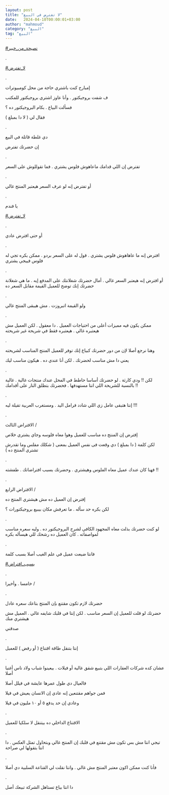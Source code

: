 ```yaml
---
layout: post
title: "لا تفترض في البيع"
date:   2024-04-10T00:00:01+03:00
author: "mahmoud"
category: "البيع"
tag: "البيع"
---
```



[<u>\#نصيحة\_من\_خبير</u>](https://www.facebook.com/hashtag/%D9%86%D8%B5%D9%8A%D8%AD%D8%A9_%D9%85%D9%86_%D8%AE%D8%A8%D9%8A%D8%B1?__eep__=6&__cft__%5b0%5d=AZWf85cEfF0BOvSqdSN6ApkDIqZSrZi1JdPdpQbPxL8MRZEwJEuck3To6yUmAQGtIqZ-bqP7T9jcCqNt5CpbTUy_TRxxYWj_bavrvjQE6Mtn1JujKsji9J4wz-eWGl7fs371vtJyYP16meEFfx2V0Tp18YfM-DBjtdyOkY-s_YN3nw&__tn__=*NK-R)

.

[<u>\#لا\_تفترض</u>](https://www.facebook.com/hashtag/%D9%84%D8%A7_%D8%AA%D9%81%D8%AA%D8%B1%D8%B6?__eep__=6&__cft__%5b0%5d=AZWf85cEfF0BOvSqdSN6ApkDIqZSrZi1JdPdpQbPxL8MRZEwJEuck3To6yUmAQGtIqZ-bqP7T9jcCqNt5CpbTUy_TRxxYWj_bavrvjQE6Mtn1JujKsji9J4wz-eWGl7fs371vtJyYP16meEFfx2V0Tp18YfM-DBjtdyOkY-s_YN3nw&__tn__=*NK-R)

.

إمبارح كنت باشتري حاجة من محل كومبيوترات

ف شفت بروجيكتور . وأنا عاوز اشتري بروجيكتور
للمكتب

فسألت البياع . بكام البروجيكتور ده ؟

فقال لي ( لا دا بمبلغ )

.

دي غلطة قاتلة في البيع

إن حضرتك تفترض

.

تفترض إن اللي قدامك ماعاهوش فلوس يشتري . فما تقوللوش على
السعر

.

أو تفترض إنه لو عرف السعر هيعتبر المنتج غالي

.

يا فندم

[<u>\#لا\_تفترض</u>](https://www.facebook.com/hashtag/%D9%84%D8%A7_%D8%AA%D9%81%D8%AA%D8%B1%D8%B6?__eep__=6&__cft__%5b0%5d=AZWf85cEfF0BOvSqdSN6ApkDIqZSrZi1JdPdpQbPxL8MRZEwJEuck3To6yUmAQGtIqZ-bqP7T9jcCqNt5CpbTUy_TRxxYWj_bavrvjQE6Mtn1JujKsji9J4wz-eWGl7fs371vtJyYP16meEFfx2V0Tp18YfM-DBjtdyOkY-s_YN3nw&__tn__=*NK-R)

.

أو حتى افترض عادي

.

افترض إنه ما عاهاهوش فلوس يشتري . قول له على السعر بردو
. ممكن بكره تجي له فلوس فييجي يشتري

.

أو افترض إنه هيعتبر السعر غالي . أمال حضرتك شغلانتك على
المدفع إيه . ما هي شغلانة حضرتك إنك توضح للعميل القيمة مقابل السعر
ده

.

ولو القيمة اتبروزت . مش هيبقى المنتج غالي

.

ممكن يكون فيه مميزات أعلى من احتياجات العميل . دا معقول
. لكن العميل مش هيعتبره غالي . هيعتبره فقط في شريحة غير شريحته

.

وهنا نرجع أصلا لإن من دور حضرتك كبياع إنك توفر للعميل
المنتج المناسب لشريحته

يعني دا مش مناسب لحضرتك . لكن أنا عندي ده . هيكون مناسب
ليك

.

لكن !! ودي كارثة . لو حضرتك أساسا حاطط في المحل عندك
منتجات غالية . غالية بالنسبة للشريحة اللي انتا مستهدفها . فحضرتك بتطلق
النار على أقدامك !!

.

إنتا هتبقى عامل زي اللي شادد فرامل اليد . ومستغرب
العربية تقيلة ليه !!!

.

الافتراض الثالث /

إفترض إن المنتج ده مناسب للعميل وهوا معاه فلوسه وجاي
يشتري خلاص

لكن كلمة ( دا بمبلغ ) دي وقعت فى نفس العميل بمعنى ( شكلك
مفلس وما تقدرش تشتري المنتج ده )

.

فهنا كان عندك عميل معاه الفلوس وهيشتري . وحضرتك بسبب
افتراضاتك . طفشته !!

.

الافتراض الرابع /

إفترض إن العميل ده مش هيشتري المنتج ده

لكن بكره حد سأله . ما تعرفش مكان بيبيع بروجيكتورات
؟

.

لو كنت حضرتك بذلت معاه المجهود الكافي لشرح البروجيكتور
ده . وليه سعره مناسب لمواصفاته . كان العميل ده رشحك للي هيسأله
بكره

.

فانتا ضيعت عميل في علم الغيب أصلا بسبب كلمة

[<u>\#بسبب\_افتراض</u>](https://www.facebook.com/hashtag/%D8%A8%D8%B3%D8%A8%D8%A8_%D8%A7%D9%81%D8%AA%D8%B1%D8%A7%D8%B6?__eep__=6&__cft__%5b0%5d=AZWf85cEfF0BOvSqdSN6ApkDIqZSrZi1JdPdpQbPxL8MRZEwJEuck3To6yUmAQGtIqZ-bqP7T9jcCqNt5CpbTUy_TRxxYWj_bavrvjQE6Mtn1JujKsji9J4wz-eWGl7fs371vtJyYP16meEFfx2V0Tp18YfM-DBjtdyOkY-s_YN3nw&__tn__=*NK-R)

.

خامسا . وأخيرا /

.

حضرتك لازم تكون مقتنع بإن المنتج بتاعك سعره عادل

حضرتك لو قلت للعميل إن السعر مناسب . لكن إنتا في قلبك
شايفه غالي . العميل مش هيشتري منك

صدقني

.

إنتا بتنقل طاقة اقتناع ( أو رفض ) للعميل

.

عشان كده شركات العقارات اللي بتبيع شقق غالية أو فيلات .
بيعينوا شباب ولاد ناس أغنيا أصلا

فالعيال دي طول عمرها عايشة في فيلل أصلا

فمن جواهم مقتنعين إنه عادي إن الانسان يعيش في
فيلا

وعادي إن حد يدفع ٥ أو ١٠ مليون في فيلا

.

الاقتناع الداخلي ده بيتنقل لا سلكيا للعميل

.

تيجي انتا مش بس تكون مش مقتنع في قلبك إن المنتج غالي
وبتحاول تمثل العكس . دا انتا بتقولها لي صراحة

.

فأنا كنت ممكن اكون معتبر المنتج مش غالي . وانتا نقلت لي
القناعة السلبية دي أصلا

.

دا انتا بياع تستاهل الشركة تبيعك أصل
